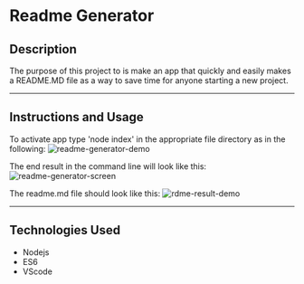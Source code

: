 # Readme Generator

## Description 

The purpose of this project to is make an app that quickly and easily makes a README.MD file as a way to save time for anyone starting a new project.

---
## Instructions and Usage

To activate app type 'node index' in the appropriate file directory as in the following:
![readme-generator-demo](https://user-images.githubusercontent.com/87280646/135763585-f180289d-1e44-4cb3-9628-acd95ecab041.gif)

The end result in the command line will look like this:
![readme-generator-screen](https://user-images.githubusercontent.com/87280646/135763553-4137c5ff-61fa-4dba-b491-0351ca428bc5.png)

The readme.md file should look like this:
![rdme-result-demo](https://user-images.githubusercontent.com/87280646/135763888-c1c4e365-188f-44e2-9151-6a4f68140692.gif)

---
## Technologies Used
* Nodejs
* ES6
* VScode